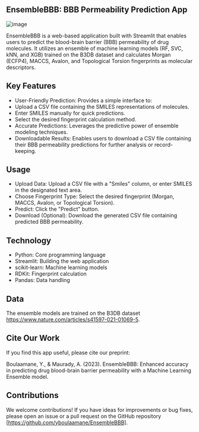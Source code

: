 ## EnsembleBBB: BBB Permeability Prediction App
![image](https://github.com/yboulaamane/EnsembleBBB/assets/7014404/b3485a62-1219-42f1-8484-aa1fb3d71b18)

EnsembleBBB is a web-based application built with Streamlit that enables users to predict the blood-brain barrier (BBB) permeability of drug molecules. It utilizes an ensemble of machine learning models (RF, SVC, kNN, and XGB) trained on the B3DB dataset and calculates Morgan (ECFP4), MACCS, Avalon, and Topological Torsion fingerprints as molecular descriptors.

## Key Features

- User-Friendly Prediction: Provides a simple interface to:
- Upload a CSV file containing the SMILES representations of molecules.
- Enter SMILES manually for quick predictions.
- Select the desired fingerprint calculation method.
- Accurate Predictions: Leverages the predictive power of ensemble modeling techniques.
- Downloadable Results: Enables users to download a CSV file containing their BBB permeability predictions for further analysis or record-keeping.

## Usage

- Upload Data: Upload a CSV file with a "Smiles" column, or enter SMILES in the designated text area.
- Choose Fingerprint Type: Select the desired fingerprint (Morgan, MACCS, Avalon, or Topological Torsion).
- Predict: Click the "Predict" button.
- Download (Optional): Download the generated CSV file containing predicted BBB permeability.
  
## Technology

- Python: Core programming language
- Streamlit: Building the web application
- scikit-learn: Machine learning models
- RDKit: Fingerprint calculation
- Pandas: Data handling

## Data

The ensemble models are trained on the B3DB dataset https://www.nature.com/articles/s41597-021-01069-5.

## Cite Our Work

If you find this app useful, please cite our preprint:

Boulaamane, Y., & Maurady, A. (2023). EnsembleBBB: Enhanced accuracy in predicting drug blood-brain barrier permeability with a Machine Learning Ensemble model.

## Contributions

We welcome contributions! If you have ideas for improvements or bug fixes, please open an issue or a pull request on the GitHub repository [https://github.com/yboulaamane/EnsembleBBB].
